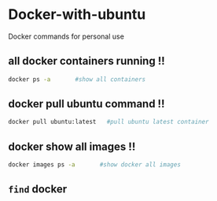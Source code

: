 # Docker-with-ubuntu
Docker commands for personal use

## all docker containers running !!
```bash
docker ps -a       #show all containers
```
## docker pull ubuntu command !!
```bash
docker pull ubuntu:latest   #pull ubuntu latest container
```
## docker show all images !!
```bash
docker images ps -a       #show docker all images
```
## `find` docker


